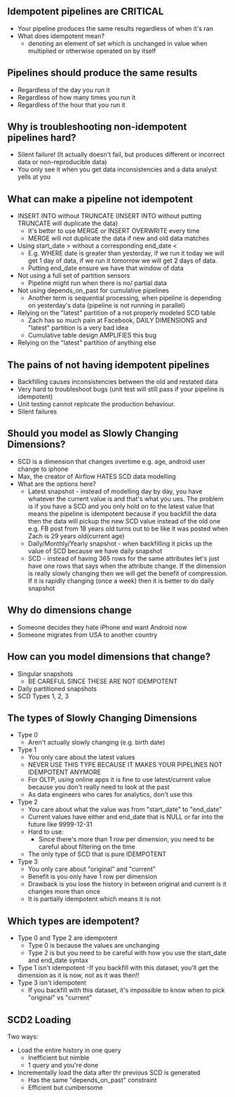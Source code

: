 ## Idempotent pipelines are CRITICAL

- Your pipeline produces the same results regardless of when it's ran
- What does idempotent mean?
    - denoting an element of set which is unchanged in value when multiplied or otherwise operated on by itself

## Pipelines should produce the same results

- Regardless of the day you run it
- Regardless of how many times you run it
- Regardless of the hour that you run it

## Why is troubleshooting non-idempotent pipelines hard?

- Silent failure! (It actually doesn't fail, but produces different or incorrect data or non-reproducible data)
- You only see it when you get data inconsistencies and a data analyst yells at you

## What can make a pipeline not idempotent

- INSERT INTO without TRUNCATE (INSERT INTO without putting TRUNCATE will duplicate the data)
    - It's better to use MERGE or INSERT OVERWRITE every time
    - MERGE will not duplicate the data if new and old data matches
- Using start_date > without a corresponding end_date <
    - E.g. WHERE date is greater than yesterday, if we run it today we will get 1 day of data, if we run it tomorrow we will get 2 days of data.
    - Putting end_date ensure we have that window of data
- Not using a full set of partition sensors
    - Pipeline might run when there is no/ partial data
- Not using depends_on_past for cumulative pipelines
    - Another term is sequential processing, when pipeline is depending on yesterday's data (pipeline is not running in parallel)
- Relying on the "latest" partition of a not properly modeled SCD table
    - Zach has so much pain at Facebook, DAILY DIMENSIONS and "latest" partition is a very bad idea
    - Cumulative table design AMPLIFIES this bug
- Relying on the "latest" partition of anything else

## The pains of not having idempotent pipelines

- Backfilling causes inconsistencies between the old and restated data
- Very hard to troubleshoot bugs (unit test will still pass if your pipeline is idempotent)
- Unit testing cannot replicate the production behaviour.
- Silent failures

## Should you model as Slowly Changing Dimensions?

- SCD is a dimension that changes overtime e.g. age, android user change to iphone
- Max, the creator of Airflow HATES SCD data modelling
- What are the options here?
    - Latest snapshot - instead of modelling day by day, you have whatever the current value is and that's what you ues. The problem is if you have a SCD and you only hold on to the latest value that means the pipeline is idempotent because if you backfill the data then the data will pickup the new SCD value instead of the old one e.g. FB post from 18 years old turns out to be like it was posted when Zach is 29 years old(current age)
    - Daily/Monthly/Yearly snapshot - when backfilling it picks up the value of SCD because we have daily snapshot
    - SCD - instead of having 365 rows for the same attributes let's just have one rows that says when the attribute change. If the dimension is really slowly changing then we will get the benefit of compression. If it is rapidly changing (once a week) then it is better to do daily snapshot

## Why do dimensions change

- Someone decides they hate iPhone and want Android now
- Someone migrates from USA to another country

## How can you model dimensions that change?

- Singular snapshots
    - BE CAREFUL SINCE THESE ARE NOT IDEMPOTENT
- Daily partitioned snapshots
- SCD Types 1, 2, 3

## The types of Slowly Changing Dimensions

- Type 0
    - Aren't actually slowly changing (e.g. birth date)
- Type 1
    - You only care about the latest values
    - NEVER USE THIS TYPE BECAUSE IT MAKES YOUR PIPELINES NOT IDEMPOTENT ANYMORE
    - For OLTP, using online apps it is fine to use latest/current value because you don't really need to look at the past
    - As data engineers who cares for analytics, don't use this
- Type 2
    - You care about what the value was from "start_date" to "end_date"
    - Current values have either and end_date that is NULL or far into the future like 9999-12-31
    - Hard to use:
        - Since there's more than 1 row per dimension, you need to be careful about filtering on the time
    - The only type of SCD that is pure IDEMPOTENT
- Type 3
    - You only care about "original" and "current"
    - Benefit is you only have 1 row per dimension
    - Drawback is you lose the history in between original and current is it changes more than once
    - It is partially idempotent which means it is not

## Which types are idempotent?

- Type 0 and Type 2 are idempotent
    - Type 0 is because the values are unchanging
    - Type 2 is but you need to be careful with how you use the start_date and end_date syntax
- Type 1 isn't idempotent
    -If you backfill with this dataset, you'll get the dimension as it is now, not as it was then!!
- Type 3 isn't idempotent
    - If you backfill with this dataset, it's impossible to know when to pick "original" vs "current"

## SCD2 Loading

Two ways:

- Load the entire history in one query
    - Inefficient but nimble
    - 1 query and you're done
- Incrementally load the data after thr previous SCD is generated
    - Has the same "depends_on_past" constraint
    - Efficient but cumbersome